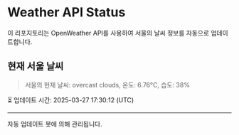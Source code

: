 
# Weather API Status

이 리포지토리는 OpenWeather API를 사용하여 서울의 날씨 정보를 자동으로 업데이트합니다.

## 현재 서울 날씨
> 서울의 현재 날씨: overcast clouds, 온도: 6.76°C, 습도: 38%

⏳ 업데이트 시간: 2025-03-27 17:30:12 (UTC)

---
자동 업데이트 봇에 의해 관리됩니다.
